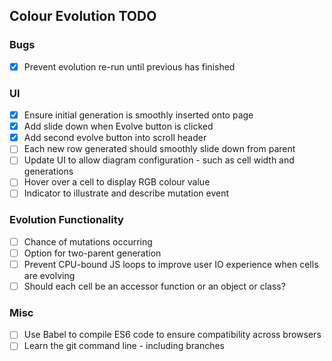 ## Colour Evolution TODO

### Bugs
- [x] Prevent evolution re-run until previous has finished

### UI
- [x] Ensure initial generation is smoothly inserted onto page
- [x] Add slide down when Evolve button is clicked
- [x] Add second evolve button into scroll header
- [ ] Each new row generated should smoothly slide down from parent
- [ ] Update UI to allow diagram configuration - such as cell width and generations
- [ ] Hover over a cell to display RGB colour value
- [ ] Indicator to illustrate and describe mutation event

### Evolution Functionality
- [ ] Chance of mutations occurring
- [ ] Option for two-parent generation
- [ ] Prevent CPU-bound JS loops to improve user IO experience when cells are evolving
- [ ] Should each cell be an accessor function or an object or class?

### Misc
- [ ] Use Babel to compile ES6 code to ensure compatibility across browsers
- [ ] Learn the git command line - including branches
